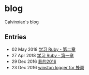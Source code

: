 # blog
Calvinxiao's blog

## Entries

* 02 May 2018 [学习 Ruby - 第二章](https://github.com/calvinxiao/blog/issues/6)
* 27 Apr 2018 [学习 Ruby - 第一章](https://github.com/calvinxiao/blog/issues/5)
* 29 Dec 2016 [我的2016](https://github.com/calvinxiao/blog/issues/2)
* 23 Dec 2016 [winston logger for 蜂巢](https://github.com/calvinxiao/blog/issues/1)
